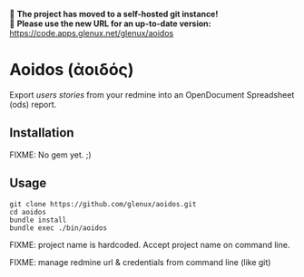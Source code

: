 :rotating_light: **The project has moved to a self-hosted git instance!**<br/>
:rotating_light: **Please use the new URL for an up-to-date version:** https://code.apps.glenux.net/glenux/aoidos

Aoidos (ἀοιδός)
==============

Export _users stories_ from your redmine into an OpenDocument Spreadsheet (ods) report.

Installation
------------

FIXME: No gem yet. ;)

Usage
-----

    git clone https://github.com/glenux/aoidos.git
    cd aoidos
    bundle install
    bundle exec ./bin/aoidos

FIXME: project name is hardcoded. Accept project name on command line.

FIXME: manage redmine url & credentials from command line (like git)

